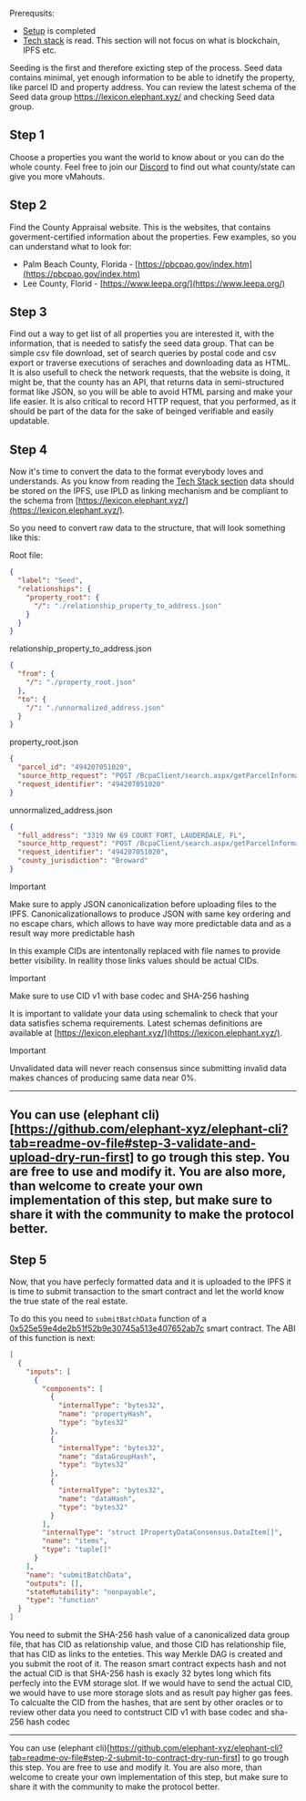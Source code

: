 Prerequsits:

- [Setup](./SETUP.md) is completed
- [Tech stack](./TECH_STACK.md) is read. This section will not focus on what is blockchain, IPFS etc.

Seeding is the first and therefore exicting step of the process.
Seed data contains minimal, yet enough information to be able to idnetify the property, like parcel ID and property address. You can review the latest schema of the Seed data group https://lexicon.elephant.xyz/ and checking Seed data group.

## Step 1

Choose a properties you want the world to know about or you can do the whole county. Feel free to join our [Discord]() to find out what county/state can give you more vMahouts.

## Step 2

Find the County Appraisal website. This is the websites, that contains goverment-certified information about the properties. Few examples, so you can understand what to look for:

- Palm Beach County, Florida - [https://pbcpao.gov/index.htm](https://pbcpao.gov/index.htm)
- Lee County, Florid - [https://www.leepa.org/](https://www.leepa.org/)

## Step 3

Find out a way to get list of all properties you are interested it, with the information, that is needed to satisfy the seed data group. That can be simple csv file download, set of search queries by postal code and csv export or traverse executions of seraches and downloading data as HTML. It is also usefull to check the network requests, that the website is doing, it might be, that the county has an API, that returns data in semi-structured format like JSON, so you will be able to avoid HTML parsing and make your life easier.
It is also critical to record HTTP request, that you performed, as it should be part of the data for the sake of beinged verifiable and easily updatable.

## Step 4

Now it's time to convert the data to the format everybody loves and understands.
As you know from reading the [Tech Stack section](./TECH_STACK.md) data should be stored on the IPFS, use IPLD as linking mechanism and be compliant to the schema from [https://lexicon.elephant.xyz/](https://lexicon.elephant.xyz/).

So you need to convert raw data to the structure, that will look something like this:

Root file:

```json
{
  "label": "Seed",
  "relationships": {
    "property_root": {
      "/": "./relationship_property_to_address.json"
    }
  }
}
```

relationship_property_to_address.json

```json
{
  "from": {
    "/": "./property_root.json"
  },
  "to": {
    "/": "./unnormalized_address.json"
  }
}
```

property_root.json

```json
{
  "parcel_id": "494207051020",
  "source_http_request": "POST /BcpaClient/search.aspx/getParcelInformation HTTP/1.1\r\nHost: web.bcpa.net\r\nContent-Type: application/json\r\nContent-Length: 100\r\n\r\n{\"folioNumber\":\"494207051020\",\"taxyear\":\"2025\",\"action\":\"CURRENT\",\"use\":\"\"}",
  "request_identifier": "494207051020"
}
```

unnormalized_address.json

```json
{
  "full_address": "3319 NW 69 COURT FORT, LAUDERDALE, FL",
  "source_http_request": "POST /BcpaClient/search.aspx/getParcelInformation HTTP/1.1\r\nHost: web.bcpa.net\r\nContent-Type: application/json\r\nContent-Length: 100\r\n\r\n{\"folioNumber\":\"494207051020\",\"taxyear\":\"2025\",\"action\":\"CURRENT\",\"use\":\"\"}",
  "request_identifier": "494207051020",
  "county_jurisdiction": "Broward"
}
```

> [!IMPORTANT]
> Make sure to apply JSON canonicalization before uploading files to the IPFS. Canonicalizationallows to produce JSON with same key ordering and no escape chars, which allows to have way more predictable data and as a result way more predictable hash

In this example CIDs are intentonally replaced with file names to provide better visibility. In reallity those links values should be actual CIDs.

> [!IMPORTANT]
> Make sure to use CID v1 with base codec and SHA-256 hashing

It is important to validate your data using schemalink to check that your data satisfies schema requirements. Latest schemas definitions are available at [https://lexicon.elephant.xyz/](https://lexicon.elephant.xyz/).

> [!IMPORTANT]
> Unvalidated data will never reach consensus since submitting invalid data makes chances of producing same data near 0%.

---

## You can use (elephant cli)[https://github.com/elephant-xyz/elephant-cli?tab=readme-ov-file#step-3-validate-and-upload-dry-run-first] to go trough this step. You are free to use and modify it. You are also more, than welcome to create your own implementation of this step, but make sure to share it with the community to make the protocol better.

## Step 5

Now, that you have perfecly formatted data and it is uploaded to the IPFS it is time to submit transaction to the smart contract and let the world know the true state of the real estate.

To do this you need to `submitBatchData` function of a [0x525e59e4de2b51f52b9e30745a513e407652ab7c](https://polygonscan.com/address/0x525e59e4de2b51f52b9e30745a513e407652ab7c) smart contract. The ABI of this function is next:

```json
[
  {
    "inputs": [
      {
        "components": [
          {
            "internalType": "bytes32",
            "name": "propertyHash",
            "type": "bytes32"
          },
          {
            "internalType": "bytes32",
            "name": "dataGroupHash",
            "type": "bytes32"
          },
          {
            "internalType": "bytes32",
            "name": "dataHash",
            "type": "bytes32"
          }
        ],
        "internalType": "struct IPropertyDataConsensus.DataItem[]",
        "name": "items",
        "type": "tuple[]"
      }
    ],
    "name": "submitBatchData",
    "outputs": [],
    "stateMutability": "nonpayable",
    "type": "function"
  }
]
```

You need to submit the SHA-256 hash value of a canonicalized data group file, that has CID as relationship value, and those CID has relationship file, that has CID as links to the enteties. This way Merkle DAG is created and you submit the root of it. The reason smart contract expects hash and not the actual CID is that SHA-256 hash is exacly 32 bytes long which fits perfecly into the EVM storage slot. If we would have to send the actual CID, we would have to use more storage slots and as result pay higher gas fees.
To calcualte the CID from the hashes, that are sent by other oracles or to review other data you need to contstruct CID v1 with base codec and sha-256 hash codec

---

You can use (elephant cli)[https://github.com/elephant-xyz/elephant-cli?tab=readme-ov-file#step-2-submit-to-contract-dry-run-first] to go trough this step. You are free to use and modify it. You are also more, than welcome to create your own implementation of this step, but make sure to share it with the community to make the protocol better.

